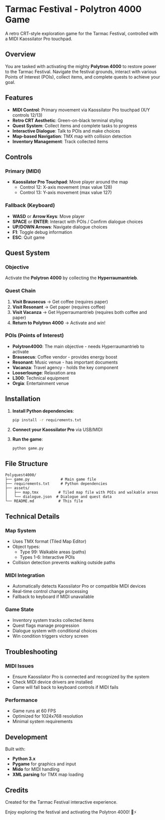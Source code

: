 # Tarmac Festival - Polytron 4000 Game

A retro CRT-style exploration game for the Tarmac Festival, controlled with a MIDI Kaossilator Pro touchpad.

## Overview

You are tasked with activating the mighty **Polytron 4000** to restore power to the Tarmac Festival. Navigate the festival grounds, interact with various Points of Interest (POIs), collect items, and complete quests to achieve your goal.

## Features

- **MIDI Control**: Primary movement via Kaossilator Pro touchpad (X/Y controls 12/13)
- **Retro CRT Aesthetic**: Green-on-black terminal styling
- **Quest System**: Collect items and complete tasks to progress
- **Interactive Dialogue**: Talk to POIs and make choices
- **Map-based Navigation**: TMX map with collision detection
- **Inventory Management**: Track collected items

## Controls

### Primary (MIDI)
- **Kaossilator Pro Touchpad**: Move player around the map
  - Control 12: X-axis movement (max value 128)
  - Control 13: Y-axis movement (max value 127)

### Fallback (Keyboard)
- **WASD** or **Arrow Keys**: Move player
- **SPACE** or **ENTER**: Interact with POIs / Confirm dialogue choices
- **UP/DOWN Arrows**: Navigate dialogue choices
- **F1**: Toggle debug information
- **ESC**: Quit game

## Quest System

### Objective
Activate the **Polytron 4000** by collecting the **Hyperraumantrieb**.

### Quest Chain
1. **Visit Brausecus** → Get coffee (requires paper)
2. **Visit Resonant** → Get paper (requires coffee)
3. **Visit Vacanza** → Get Hyperraumantrieb (requires both coffee and paper)
4. **Return to Polytron 4000** → Activate and win!

### POIs (Points of Interest)
- **Polytron4000**: The main objective - needs Hyperraumantrieb to activate
- **Brausecus**: Coffee vendor - provides energy boost
- **Resonant**: Music venue - has important documents
- **Vacanza**: Travel agency - holds the key component
- **Looserlounge**: Relaxation area
- **L300**: Technical equipment
- **Orgia**: Entertainment venue

## Installation

1. **Install Python dependencies**:
   ```bash
   pip install -r requirements.txt
   ```

2. **Connect your Kaossilator Pro** via USB/MIDI

3. **Run the game**:
   ```bash
   python game.py
   ```

## File Structure

```
Polyquest4000/
├── game.py              # Main game file
├── requirements.txt     # Python dependencies
├── assets/
│   ├── map.tmx         # Tiled map file with POIs and walkable areas
│   └── dialogue.json  # Dialogue and quest data
└── README.md           # This file
```

## Technical Details

### Map System
- Uses TMX format (Tiled Map Editor)
- Object types:
  - Type 99: Walkable areas (paths)
  - Types 1-6: Interactive POIs
- Collision detection prevents walking outside paths

### MIDI Integration
- Automatically detects Kaossilator Pro or compatible MIDI devices
- Real-time control change processing
- Fallback to keyboard if MIDI unavailable

### Game State
- Inventory system tracks collected items
- Quest flags manage progression
- Dialogue system with conditional choices
- Win condition triggers victory screen

## Troubleshooting

### MIDI Issues
- Ensure Kaossilator Pro is connected and recognized by the system
- Check MIDI device drivers are installed
- Game will fall back to keyboard controls if MIDI fails

### Performance
- Game runs at 60 FPS
- Optimized for 1024x768 resolution
- Minimal system requirements

## Development

Built with:
- **Python 3.x**
- **Pygame** for graphics and input
- **Mido** for MIDI handling
- **XML parsing** for TMX map loading

## Credits

Created for the Tarmac Festival interactive experience.

Enjoy exploring the festival and activating the Polytron 4000! 🎵⚡ 